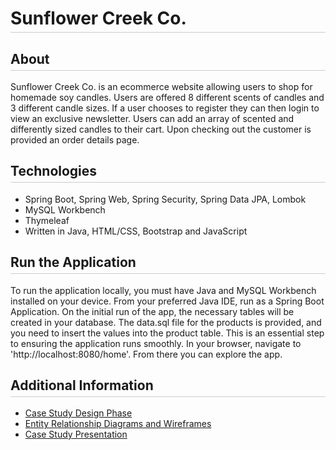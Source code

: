 <!DOCTYPE html>
<html lang="en">
<head>
<title>Sunflower Creek Co. Capstone Project</title>

<style>
  h1, h2 {
    border-bottom: 1px solid #ccc; 
    padding-bottom: 5px; 
  }
</style>

</head>
<body>

<div>
<h1>Sunflower Creek Co.</h1>
<h2>About</h2>
</div>

<div>
<p>Sunflower Creek Co. is an ecommerce website allowing users to shop for homemade soy candles. Users are offered 8 different scents of candles and 3 different candle sizes. If a user chooses to register they can then login to view an exclusive newsletter. Users can add an array of scented and differently sized candles to their cart. Upon checking out the customer is provided an order details page.</p>
</div>

<div>
<h2>Technologies</h2>
<ul>
<li>Spring Boot, Spring Web, Spring Security, Spring Data JPA, Lombok</li>
<li>MySQL Workbench</li>
<li>Thymeleaf</li>
<li>Written in Java, HTML/CSS, Bootstrap and JavaScript</li>
</ul>
</div>

<div>
<h2>Run the Application</h2>
</div>

<div>
<p>To run the application locally, you must have Java and MySQL Workbench installed on your device. From your preferred Java IDE, run as a Spring Boot Application. On the initial run of the app, the necessary tables will be created in your database. The data.sql file for the products is provided, and you need to insert the values into the product table. This is an essential step to ensuring the application runs smoothly. In your browser, navigate to 'http://localhost:8080/home'. From there you can explore the app.</p>
</div>

<div>
<h2>Additional Information</h2>

<ul>
<li><a href="https://docs.google.com/document/d/1cte_4rRLxqyosEjRoR0eF4lodwNBbJHsFPXJviAERd8/edit?usp=sharing">Case Study Design Phase</a></li>
<li><a href="https://drive.google.com/file/d/10J4IXvsto_DkGUsF3H-FwqUExcExy7mD/view?usp=sharing">Entity Relationship Diagrams and Wireframes</a></li>
<li><a href="https://docs.google.com/presentation/d/155VYxtdERgn87iIY9ciTwS8_CzsE4Rvq1B8pkILDT24/edit?usp=sharing">Case Study Presentation</a></li>
</ul>
</div>

</body>
</html>
